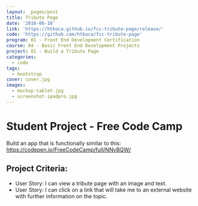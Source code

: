 ```yaml
---
layout: _pages/post
title: Tribute Page
date: '2016-06-18'
link: 'https://htkoca.github.io/fcc-tribute-page/release/'
code: 'https://github.com/htkoca/fcc-tribute-page'
program: 01 - Front End Development Certification
course: 04 - Basic Front End Development Projects
project: 01 - Build a Tribute Page
categories:
  - code
tags:
  - bootstrap
cover: cover.jpg
images:
  - mockup-tablet.jpg
  - screenshot-ipadpro.jpg
---
```

# Student Project - Free Code Camp
Build an app that is functionally similar to this: https://codepen.io/FreeCodeCamp/full/NNvBQW/

## Project Criteria:
* User Story: I can view a tribute page with an image and text.
* User Story: I can click on a link that will take me to an external website with further information on the topic.
